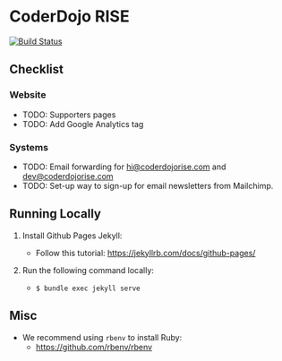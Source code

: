 # CoderDojo RISE

[![Build Status](https://travis-ci.org/coderdojorise/coderdojorise.github.io.svg?branch=master)](https://travis-ci.org/coderdojorise/coderdojorise.github.io)

## Checklist

### Website

* TODO: Supporters pages
* TODO: Add Google Analytics tag

### Systems

* TODO: Email forwarding for hi@coderdojorise.com and dev@coderdojorise.com
* TODO: Set-up way to sign-up for email newsletters from Mailchimp.

## Running Locally

1. Install Github Pages Jekyll:
    - Follow this tutorial: https://jekyllrb.com/docs/github-pages/

2. Run the following command locally:
    - `$ bundle exec jekyll serve`

## Misc

- We recommend using `rbenv` to install Ruby:
    - https://github.com/rbenv/rbenv
